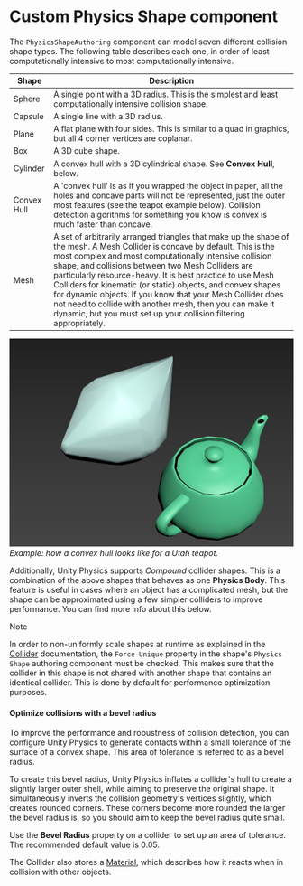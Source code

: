 # Custom Physics Shape component

The `PhysicsShapeAuthoring` component can model seven different collision shape types. The following table describes each one, in order of least computationally intensive to most computationally intensive. 

| Shape       | Description                                                                                                                                                                                                                                                                                                                                                                                                                                                                                                                                                               |
|-------------|---------------------------------------------------------------------------------------------------------------------------------------------------------------------------------------------------------------------------------------------------------------------------------------------------------------------------------------------------------------------------------------------------------------------------------------------------------------------------------------------------------------------------------------------------------------------------|
| Sphere      | A single point with a 3D radius. This is the simplest and least computationally intensive collision shape.                                                                                                                                                                                                                                                                                                                                                                                                                                                                |
| Capsule     | A single line with a 3D radius.                                                                                                                                                                                                                                                                                                                                                                                                                                                                                                                                           |
| Plane       | A flat plane with four sides. This is similar to a quad in graphics, but all 4 corner vertices are coplanar.                                                                                                                                                                                                                                                                                                                                                                                                                                                              |
| Box         | A 3D cube shape.                                                                                                                                                                                                                                                                                                                                                                                                                                                                                                                                                          |
| Cylinder    | A convex hull with a 3D cylindrical shape. See **Convex Hull**, below.                                                                                                                                                                                                                                                                                                                                                                                                                                                                                                    |
| Convex Hull | A 'convex hull' is as if you wrapped the object in paper, all the holes and concave parts will not be represented, just the outer most features (see the teapot example below). Collision detection algorithms for something you know is convex is much faster than concave.                                                                                                                                                                                                                                                                                              |
| Mesh        | A set of arbitrarily arranged triangles that make up the shape of the mesh. A Mesh Collider is concave by default.  This is the most complex and most computationally intensive collision shape, and collisions between two Mesh Colliders are particularly resource-heavy. It is best practice to use Mesh Colliders for kinematic (or static) objects, and convex shapes for dynamic objects. If you know that your Mesh Collider does not need to collide with another mesh, then you can make it dynamic, but you must set up your collision filtering appropriately. |

![collider_cast](images/convex-hull-teapot.png)<br/>_Example: how a convex hull looks like for a Utah teapot._

Additionally, Unity Physics supports *Compound* collider shapes. This is a combination of the above shapes that behaves as one **Physics Body**. This feature is useful in cases where an object has a complicated mesh, but the shape can be approximated using a few simpler colliders to improve performance. You can find more info about this below.

>[!NOTE]
>In order to non-uniformly scale shapes at runtime as explained in the [Collider](physics-collider-components.md#scaling-colliders) documentation, the `Force Unique` property in the shape's `Physics Shape` authoring component must be checked. This makes sure that the collider in this shape is not shared with another shape that contains an identical collider. This is done by default for performance optimization purposes.

#### Optimize collisions with a bevel radius

To improve the performance and robustness of collision detection, you can configure Unity Physics to generate contacts within a small tolerance of the surface of a convex shape. This area of tolerance is referred to as a bevel radius.

To create this bevel radius, Unity Physics inflates a collider's hull to create a slightly larger outer shell, while aiming to preserve the original shape. It simultaneously inverts the collision geometry's vertices slightly, which creates rounded corners. These corners become more rounded the larger the bevel radius is, so you should aim to keep the bevel radius quite small.

 Use the **Bevel Radius** property on a collider to set up an area of tolerance. The recommended default value is 0.05.

The Collider also stores a [Material](custom-materials.md), which describes how it reacts when in collision with other objects.
